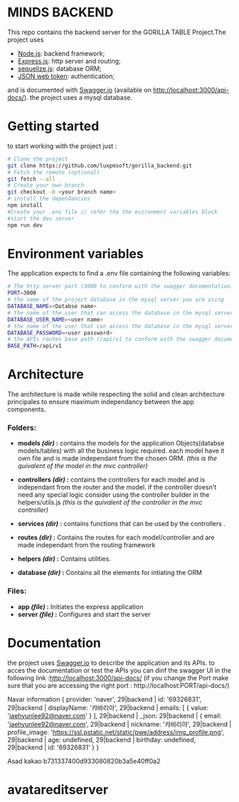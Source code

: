 # MINDS BACKEND

This repo contains the backend server for the GORILLA TABLE Project.The project uses

<ul>
  <li><a href='https://nodejs.org/en/'>Node.js</a>: backend framework;</li>
  <li><a href='https://expressjs.com/'>Express.js</a>: http server and routing;</li>
  <li><a href='https://sequelize.org/master/'>sequelize.js</a>: database ORM;</li>
  <li><a href='https://jwt.io/'>JSON web token</a>: authentication;</li>
</ul>

and is documented with <a href='https://swagger.io/'>Swagger.io</a> (available on <a href='http://localhost:3000/api-docs/'>http://localhost:3000/api-docs/</a>). the project uses a mysql database.

# Getting started

to start working with the project just :

```sh
# Clone the project
git clone https://github.com/luxpmsoft/gorilla_backend.git
# Fetch the remote (optional)
git fetch --all
# Create your own branch
git checkout -b <your branch name>
# install the dependancies
npm install
#Create your .env file // refer the the evironment variables block
#start the dev server
npm run dev
```

# Environment variables

The application expects to find a .env file containing the following variables:

```sh
# The http server port (3000 to conform with the swagger documentation)
PORT=3000
# the name of the project database in the mysql server you are using
DATABASE_NAME=<Databse name>
# the name of the user that can access the database in the mysql server you are using
DATABASE_USER_NAME=<user name>
# the name of the user that can access the database in the mysql server you are using
DATABASE_PASSWORD=<user password>
# the APIs routes base path (/api/v1 to conform with the swagger documentation)
BASE_PATH=/api/v1
```

# Architecture

The architecture is made while respecting the solid and clean architecture principales to ensure maximum independancy between the app components.

### Folders:

-   **models _(dir)_ :** contains the models for the application Objects(databse models/tables) with all the business logic required. each model have it own file and is made independant from the chosen ORM. _(this is the quivalent of the model in the mvc controller)_

-   **controllers _(dir)_ :** contains the controllers for each model and is independant from the router and the model. if the controller doesn't need any special logic consider using the controller builder in the helpers/utils.js _(this is the quivalent of the controller in the mvc controller)_

-   **services _(dir)_ :** contains functions that can be used by the controllers .

-   **routes _(dir)_ :** Contains the routes for each model/controller and are made independant from the routing framework

-   **helpers _(dir)_ :** Contains utilities.

-   **database _(dir)_ :** Contains all the elements for intiating the ORM

### Files:

-   **app _(file)_ :** Initiates the express application
-   **server _(file)_ :** Configures and start the server

# Documentation

the project uses <a href='https://swagger.io/'>Swagger.io</a> to describe the application and its APIs. to acces the documentation or test the APIs you can dinf the swagger UI in the following link :<a href='http://localhost:3000/api-docs/'>http://localhost:3000/api-docs/</a> (if you change the Port make sure that you are accessing the right port : http://localhost:PORT/api-docs/)



Navar information { provider: 'naver',
29|backend  |   id: '69326831',
29|backend  |   displayName: '캬바리아',
29|backend  |   emails: [ { value: 'jaehyunlee92@naver.com' } ],
29|backend  |   _json:
29|backend  |    { email: 'jaehyunlee92@naver.com',
29|backend  |      nickname: '캬바리아',
29|backend  |      profile_image: 'https://ssl.pstatic.net/static/pwe/address/img_profile.png',
29|backend  |      age: undefined,
29|backend  |      birthday: undefined,
29|backend  |      id: '69326831' } }



Asad kakao
b731337400d933080820b3a5e40ff0a2


# avatareditserver
